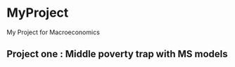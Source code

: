 MyProject
=========

My Project for Macroeconomics

Project one : Middle poverty trap with MS models
------------------------------------------------
